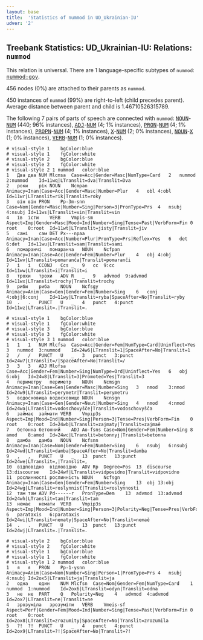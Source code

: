 ```yaml
---
layout: base
title:  'Statistics of nummod in UD_Ukrainian-IU'
udver: '2'
---
```


## Treebank Statistics: UD_Ukrainian-IU: Relations: `nummod`

This relation is universal.
There are 1 language-specific subtypes of `nummod`: <tt><a href="uk_iu-dep-nummod-gov.html">nummod:gov</a></tt>.

456 nodes (0%) are attached to their parents as `nummod`.

450 instances of `nummod` (99%) are right-to-left (child precedes parent).
Average distance between parent and child is 1.46710526315789.

The following 7 pairs of parts of speech are connected with `nummod`: <tt><a href="uk_iu-pos-NOUN.html">NOUN</a></tt>-<tt><a href="uk_iu-pos-NUM.html">NUM</a></tt> (440; 96% instances), <tt><a href="uk_iu-pos-ADJ.html">ADJ</a></tt>-<tt><a href="uk_iu-pos-NUM.html">NUM</a></tt> (4; 1% instances), <tt><a href="uk_iu-pos-PRON.html">PRON</a></tt>-<tt><a href="uk_iu-pos-NUM.html">NUM</a></tt> (4; 1% instances), <tt><a href="uk_iu-pos-PROPN.html">PROPN</a></tt>-<tt><a href="uk_iu-pos-NUM.html">NUM</a></tt> (4; 1% instances), <tt><a href="uk_iu-pos-X.html">X</a></tt>-<tt><a href="uk_iu-pos-NUM.html">NUM</a></tt> (2; 0% instances), <tt><a href="uk_iu-pos-NOUN.html">NOUN</a></tt>-<tt><a href="uk_iu-pos-X.html">X</a></tt> (1; 0% instances), <tt><a href="uk_iu-pos-VERB.html">VERB</a></tt>-<tt><a href="uk_iu-pos-NUM.html">NUM</a></tt> (1; 0% instances).


~~~ conllu
# visual-style 1	bgColor:blue
# visual-style 1	fgColor:white
# visual-style 2	bgColor:blue
# visual-style 2	fgColor:white
# visual-style 2 1 nummod	color:blue
1	Два	два	NUM	Mlcmsa	Case=Acc|Gender=Masc|NumType=Card	2	nummod	2:nummod	Id=11wq|LTranslit=dva|Translit=Dva
2	роки	рік	NOUN	Ncmpan	Animacy=Inan|Case=Acc|Gender=Masc|Number=Plur	4	obl	4:obl	Id=11wr|LTranslit=rik|Translit=roky
3	він	він	PRON	Pp-3m-snn	Case=Nom|Gender=Masc|Number=Sing|Person=3|PronType=Prs	4	nsubj	4:nsubj	Id=11ws|LTranslit=vin|Translit=vin
4	їв	їсти	VERB	Vmpis-sm	Aspect=Imp|Gender=Masc|Mood=Ind|Number=Sing|Tense=Past|VerbForm=Fin	0	root	0:root	Id=11wt|LTranslit=jisty|Translit=jiv
5	самі	сам	DET	Px---npaa	Animacy=Inan|Case=Acc|Number=Plur|PronType=Prs|Reflex=Yes	6	det	6:det	Id=11wu|LTranslit=sam|Translit=sami
6	помаранчі	помаранча	NOUN	Ncfpan	Animacy=Inan|Case=Acc|Gender=Fem|Number=Plur	4	obj	4:obj	Id=11wv|LTranslit=pomaranča|Translit=pomaranči
7	і	і	CCONJ	Ccs	_	9	cc	9:cc	Id=11ww|LTranslit=i|Translit=i
8	трохи	трохи	ADV	R	_	9	advmod	9:advmod	Id=11wx|LTranslit=trochy|Translit=trochy
9	риби	риба	NOUN	Ncfsgy	Animacy=Anim|Case=Gen|Gender=Fem|Number=Sing	6	conj	4:obj|6:conj	Id=11wy|LTranslit=ryba|SpaceAfter=No|Translit=ryby
10	.	.	PUNCT	U	_	4	punct	4:punct	Id=11wz|LTranslit=.|Translit=.

~~~


~~~ conllu
# visual-style 1	bgColor:blue
# visual-style 1	fgColor:white
# visual-style 3	bgColor:blue
# visual-style 3	fgColor:white
# visual-style 3 1 nummod	color:blue
1	1	1	NUM	Mlcfsa	Case=Acc|Gender=Fem|NumType=Card|Uninflect=Yes	3	nummod	3:nummod	Id=24w6|LTranslit=1|SpaceAfter=No|Translit=1
2	/	/	PUNCT	U	_	3	punct	3:punct	Id=24w7|LTranslit=/|SpaceAfter=No|Translit=/
3	3	3	ADJ	Mlofsa	Case=Acc|Gender=Fem|Number=Sing|NumType=Ord|Uninflect=Yes	6	obj	6:obj	Id=24w8|LTranslit=3|Promoted=Yes|Translit=3
4	периметру	периметр	NOUN	Ncmsgn	Animacy=Inan|Case=Gen|Gender=Masc|Number=Sing	3	nmod	3:nmod	Id=24w9|LTranslit=perymetr|Translit=perymetru
5	водосховища	водосховище	NOUN	Ncnsgn	Animacy=Inan|Case=Gen|Gender=Neut|Number=Sing	4	nmod	4:nmod	Id=24wa|LTranslit=vodoschovyšče|Translit=vodoschovyšča
6	займає	займати	VERB	Vmpip3s	Aspect=Imp|Mood=Ind|Number=Sing|Person=3|Tense=Pres|VerbForm=Fin	0	root	0:root	Id=24wb|LTranslit=zajmaty|Translit=zajmaě
7	бетонна	бетонний	ADJ	Ao-fsns	Case=Nom|Gender=Fem|Number=Sing	8	amod	8:amod	Id=24wc|LTranslit=betonnyj|Translit=betonna
8	дамба	дамба	NOUN	Ncfsnn	Animacy=Inan|Case=Nom|Gender=Fem|Number=Sing	6	nsubj	6:nsubj	Id=24wd|LTranslit=damba|SpaceAfter=No|Translit=damba
9	,	,	PUNCT	U	_	13	punct	13:punct	Id=24we|LTranslit=,|Translit=,
10	відповідно	відповідно	ADV	Rp	Degree=Pos	13	discourse	13:discourse	Id=24wf|LTranslit=vidpovidno|Translit=vidpovidno
11	рослинності	рослинність	NOUN	Ncfsgn	Animacy=Inan|Case=Gen|Gender=Fem|Number=Sing	13	obj	13:obj	Id=24wg|LTranslit=roslynnisť|Translit=roslynnosti
12	там	там	ADV	Pd------r	PronType=Dem	13	advmod	13:advmod	Id=24wh|LTranslit=tam|Translit=tam
13	немає	немати	VERB	Vmpip3s	Aspect=Imp|Mood=Ind|Number=Sing|Person=3|Polarity=Neg|Tense=Pres|VerbForm=Fin	6	parataxis	6:parataxis	Id=24wi|LTranslit=nematy|SpaceAfter=No|Translit=nemaě
14	.	.	PUNCT	U	_	13	punct	13:punct	Id=24wj|LTranslit=.|Translit=.

~~~


~~~ conllu
# visual-style 2	bgColor:blue
# visual-style 2	fgColor:white
# visual-style 1	bgColor:blue
# visual-style 1	fgColor:white
# visual-style 1 2 nummod	color:blue
1	я	я	PRON	Pp-1-ysnn	Animacy=Anim|Case=Nom|Number=Sing|Person=1|PronType=Prs	4	nsubj	4:nsubj	Id=2ox5|LTranslit=ja|Translit=ja
2	одна	один	NUM	Mlcfsn	Case=Nom|Gender=Fem|NumType=Card	1	nummod	1:nummod	Id=2ox6|LTranslit=odyn|Translit=odna
3	не	не	PART	Q	Polarity=Neg	4	advmod	4:advmod	Id=2ox7|LTranslit=ne|Translit=ne
4	зрозуміла	зрозуміти	VERB	Vmeis-sf	Aspect=Perf|Gender=Fem|Mood=Ind|Number=Sing|Tense=Past|VerbForm=Fin	0	root	0:root	Id=2ox8|LTranslit=zrozumity|SpaceAfter=No|Translit=zrozumila
5	?!	?!	PUNCT	U	_	4	punct	4:punct	Id=2ox9|LTranslit=?!|SpaceAfter=No|Translit=?!

~~~


